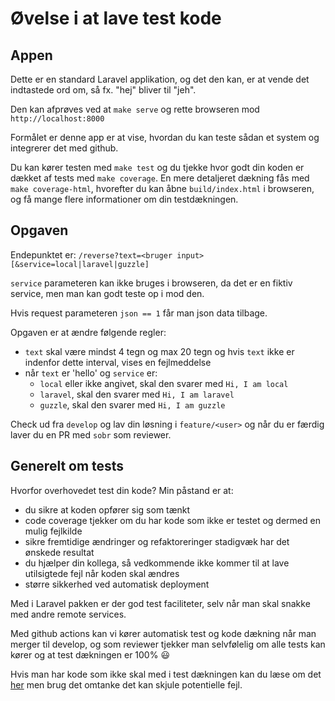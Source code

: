 # Øvelse i at lave test kode

## Appen
Dette er en standard Laravel applikation, og det den kan, er at vende det indtastede ord om, så fx. "hej" bliver til "jeh".

Den kan afprøves ved at `make serve` og rette browseren mod `http://localhost:8000`

Formålet er denne app er at vise, hvordan du kan teste sådan et system og integrerer det med github.

Du kan kører testen med `make test` og du tjekke hvor godt din koden er dækket
af tests med `make coverage`. 
En mere detaljeret dækning fås med `make coverage-html`, hvorefter
du kan åbne `build/index.html` i browseren, og få mange flere
informationer om din testdækningen.

## Opgaven
Endepunktet er: `/reverse?text=<bruger input>[&service=local|laravel|guzzle]`

`service` parameteren kan ikke bruges i browseren, da det er en fiktiv service, men man kan godt teste op i mod den.

Hvis request parameteren `json == 1` får man json data tilbage.

Opgaven er at ændre følgende regler:
 - `text` skal være mindst 4 tegn og max 20 tegn og hvis `text` ikke er indenfor dette interval, vises en fejlmeddelse
 - når `text` er 'hello' og `service` er:
    - `local` eller ikke angivet, skal den svarer med `Hi, I am local`
    - `laravel`, skal den svarer med `Hi, I am laravel`
    - `guzzle`, skal den svarer med `Hi, I am guzzle`

Check ud fra `develop` og lav din løsning i `feature/<user>` og når du er
færdig laver du en PR med `sobr` som reviewer.

## Generelt om tests

Hvorfor overhovedet test din kode? Min påstand er at:
 - du sikre at koden opfører sig som tænkt
 - code coverage tjekker om du har kode som ikke er testet og dermed en mulig fejlkilde
 - sikre fremtidige ændringer og refaktoreringer stadigvæk har det ønskede resultat
 - du hjælper din kollega, så vedkommende ikke kommer til at lave utilsigtede fejl når koden skal ændres
 - større sikkerhed ved automatisk deployment
 
 Med i Laravel pakken er der god test faciliteter, selv når man skal snakke med andre remote services.

 Med github actions kan vi kører automatisk test og kode dækning når man merger til develop, og som reviewer tjekker man selvfølelig om alle
 tests kan kører og at test dækningen er 100% :smiley: 

 Hvis man har kode som ikke skal med i test dækningen kan du læse om
 det [her](https://phpunit.readthedocs.io/en/9.5/code-coverage-analysis.html#ignoring-code-blocks) men brug det omtanke det kan skjule potentielle fejl.


